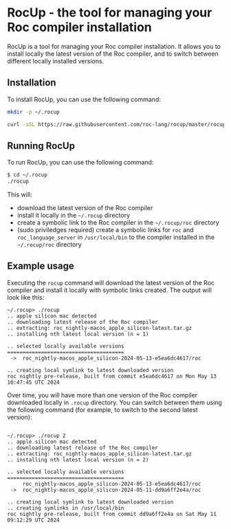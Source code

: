 # RocUp - the tool for managing your Roc compiler installation

RocUp is a tool for managing your Roc compiler installation. It allows you to install locally the latest version of the Roc compiler, and to switch between different locally installed versions.

## Installation

To install RocUp, you can use the following command:

```bash
mkdir -p ~/.rocup

curl -sSL https://raw.githubusercontent.com/roc-lang/rocup/master/rocup > ~/.rocup/rocup
```

## Running RocUp

To run RocUp, you can use the following command:

```bash
$ cd ~/.rocup
./rocup
```

This will:

- download the latest version of the Roc compiler
- install it locally in the `~/.rocup` directory
- create a symbolic link to the Roc compiler in the `~/.rocup/roc` directory
- (sudo priviledges required) create a symbolic links for `roc` and `roc_language_server` in `/usr/local/bin` to the compiler installed in the `~/.rocup/roc` directory

## Example usage

Executing the `rocup` command will download the latest version of the Roc compiler and install it locally with symbolic links created. The output will look like this:

```terminal
~/.rocup> ./rocup
.. apple silicon mac detected
.. downloading latest release of the Roc compiler
.. extracting: roc_nightly-macos_apple_silicon-latest.tar.gz
.. installing nth latest local version (n = 1)

.. selected locally available versions
======================================
 ->  roc_nightly-macos_apple_silicon-2024-05-13-e5ea6dc4617/roc

.. creating local symlink to latest downloaded version
roc nightly pre-release, built from commit e5ea6dc4617 on Mon May 13 10:47:45 UTC 2024
```

Over time, you will have more than one version of the Roc compiler downloaded locally in `.rocup` directory. You can switch between them using the following command (for example, to switch to the second latest version):

```terminal

~/.rocup> ./rocup 2
.. apple silicon mac detected
.. downloading latest release of the Roc compiler
.. extracting: roc_nightly-macos_apple_silicon-latest.tar.gz
.. installing nth latest local version (n = 2)

.. selected locally available versions
======================================
     roc_nightly-macos_apple_silicon-2024-05-13-e5ea6dc4617/roc
 ->  roc_nightly-macos_apple_silicon-2024-05-11-dd9a6ff2e4a/roc

.. creating local symlink to latest downloaded version
.. creating symlinks in /usr/local/bin
roc nightly pre-release, built from commit dd9a6ff2e4a on Sat May 11 09:12:29 UTC 2024
```
